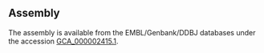 Assembly
--------

The assembly is available from the EMBL/Genbank/DDBJ databases under the accession
[GCA_000002415.1](http://www.ebi.ac.uk/ena/data/view/GCA_000002415.1).
